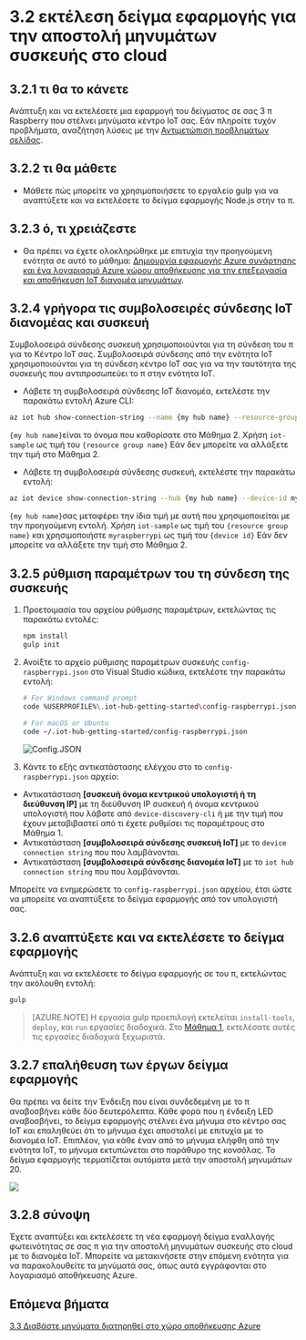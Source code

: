 <properties
 pageTitle="Εκτέλεση της εφαρμογής δείγμα για την αποστολή μηνυμάτων συσκευής στο cloud | Microsoft Azure"
 description="Ανάπτυξη και να εκτελέσετε ένα δείγμα εφαρμογής για να σας Raspberry π 3 που στέλνει μηνύματα με διανομέα IoT και αναβοσβήνει η Ένδειξη."
 services="iot-hub"
 documentationCenter=""
 authors="shizn"
 manager="timlt"
 tags=""
 keywords=""/>

<tags
 ms.service="iot-hub"
 ms.devlang="multiple"
 ms.topic="article"
 ms.tgt_pltfrm="na"
 ms.workload="na"
 ms.date="10/21/2016"
 ms.author="xshi"/>

# <a name="32-run-sample-application-to-send-device-to-cloud-messages"></a>3.2 εκτέλεση δείγμα εφαρμογής για την αποστολή μηνυμάτων συσκευής στο cloud

## <a name="321-what-you-will-do"></a>3.2.1 τι θα το κάνετε

Ανάπτυξη και να εκτελέσετε μια εφαρμογή του δείγματος σε σας 3 π Raspberry που στέλνει μηνύματα κέντρο IoT σας. Εάν πληροίτε τυχόν προβλήματα, αναζήτηση λύσεις με την [Αντιμετώπιση προβλημάτων σελίδας](iot-hub-raspberry-pi-kit-node-troubleshooting.md).

## <a name="322-what-you-will-learn"></a>3.2.2 τι θα μάθετε

- Μάθετε πώς μπορείτε να χρησιμοποιήσετε το εργαλείο gulp για να αναπτύξετε και να εκτελέσετε το δείγμα εφαρμογής Node.js στην το π.

## <a name="323-what-you-need"></a>3.2.3 ό, τι χρειάζεστε

- Θα πρέπει να έχετε ολοκληρώθηκε με επιτυχία την προηγούμενη ενότητα σε αυτό το μάθημα: [Δημιουργία εφαρμογής Azure συνάρτησης και ένα λογαριασμό Azure χώρου αποθήκευσης για την επεξεργασία και αποθήκευση IoT διανομέα μηνυμάτων](iot-hub-raspberry-pi-kit-node-lesson3-deploy-resource-manager-template.md).

## <a name="324-get-your-iot-hub-and-device-connection-strings"></a>3.2.4 γρήγορα τις συμβολοσειρές σύνδεσης IoT διανομέας και συσκευή

Συμβολοσειρά σύνδεσης συσκευή χρησιμοποιούνται για τη σύνδεση του π για το Κέντρο IoT σας. Συμβολοσειρά σύνδεσης από την ενότητα IoT χρησιμοποιούνται για τη σύνδεση κέντρο IoT σας για να την ταυτότητα της συσκευής που αντιπροσωπεύει το π στην ενότητα IoT.

- Λάβετε τη συμβολοσειρά σύνδεσης IoT διανομέα, εκτελέστε την παρακάτω εντολή Azure CLI:

```bash
az iot hub show-connection-string --name {my hub name} --resource-group iot-sample
```

`{my hub name}`είναι το όνομα που καθορίσατε στο Μάθημα 2. Χρήση `iot-sample` ως τιμή του `{resource group name}` Εάν δεν μπορείτε να αλλάξετε την τιμή στο Μάθημα 2.

- Λάβετε τη συμβολοσειρά σύνδεσης συσκευή, εκτελέστε την παρακάτω εντολή:

```bash
az iot device show-connection-string --hub {my hub name} --device-id myraspberrypi --resource-group iot-sample
```

`{my hub name}`σας μεταφέρει την ίδια τιμή με αυτή που χρησιμοποιείται με την προηγούμενη εντολή. Χρήση `iot-sample` ως τιμή του `{resource group name}` και χρησιμοποιήστε `myraspberrypi` ως τιμή του `{device id}` Εάν δεν μπορείτε να αλλάξετε την τιμή στο Μάθημα 2.

## <a name="325-configure-the-device-connection"></a>3.2.5 ρύθμιση παραμέτρων του τη σύνδεση της συσκευής

1. Προετοιμασία του αρχείου ρύθμισης παραμέτρων, εκτελώντας τις παρακάτω εντολές:

    ```bash
    npm install
    gulp init
    ```

2. Ανοίξτε το αρχείο ρύθμισης παραμέτρων συσκευής `config-raspberrypi.json` στο Visual Studio κώδικα, εκτελέστε την παρακάτω εντολή:

    ```bash
    # For Windows command prompt
    code %USERPROFILE%\.iot-hub-getting-started\config-raspberrypi.json
  
    # For macOS or Ubuntu
    code ~/.iot-hub-getting-started/config-raspberrypi.json
    ```

    ![Config.JSON](media/iot-hub-raspberry-pi-lessons/lesson3/config.png)

3. Κάντε το εξής αντικατάστασης ελέγχου στο το `config-raspberrypi.json` αρχείο:

  - Αντικατάσταση **[συσκευή όνομα κεντρικού υπολογιστή ή τη διεύθυνση IP]** με τη διεύθυνση IP συσκευή ή όνομα κεντρικού υπολογιστή που λάβατε από `device-discovery-cli` ή με την τιμή που έχουν μεταβιβαστεί από τι έχετε ρυθμίσει τις παραμέτρους στο Μάθημα 1.
  - Αντικατάσταση **[συμβολοσειρά σύνδεσης συσκευή IoT]** με το `device connection string` που που λαμβάνονται.
  - Αντικατάσταση **[συμβολοσειρά σύνδεσης διανομέα IoT]** με το `iot hub connection string` που που λαμβάνονται.

Μπορείτε να ενημερώσετε το `config-raspberrypi.json` αρχείου, έτσι ώστε να μπορείτε να αναπτύξετε το δείγμα εφαρμογής από τον υπολογιστή σας.

## <a name="326-deploy-and-run-the-sample-application"></a>3.2.6 αναπτύξετε και να εκτελέσετε το δείγμα εφαρμογής

Ανάπτυξη και να εκτελέσετε το δείγμα εφαρμογής σε του π, εκτελώντας την ακόλουθη εντολή:

```bash
gulp
```

> [AZURE.NOTE] Η εργασία gulp προεπιλογή εκτελείται `install-tools`, `deploy`, και `run` εργασίες διαδοχικά. Στο [Μάθημα 1](iot-hub-raspberry-pi-kit-node-lesson1-deploy-blink-app.md), εκτελέσατε αυτές τις εργασίες διαδοχικά ξεχωριστά.

## <a name="327-verify-the-sample-application-works"></a>3.2.7 επαλήθευση των έργων δείγμα εφαρμογής

Θα πρέπει να δείτε την Ένδειξη που είναι συνδεδεμένη με το π αναβοσβήνει κάθε δύο δευτερόλεπτα. Κάθε φορά που η ένδειξη LED αναβοσβήνει, το δείγμα εφαρμογής στέλνει ένα μήνυμα στο κέντρο σας IoT και επαληθεύει ότι το μήνυμα έχει αποσταλεί με επιτυχία με το διανομέα IoT. Επιπλέον, για κάθε έναν από το μήνυμα ελήφθη από την ενότητα IoT, το μήνυμα εκτυπώνεται στο παράθυρο της κονσόλας. Το δείγμα εφαρμογής τερματίζεται αυτόματα μετά την αποστολή μηνυμάτων 20.

![](media/iot-hub-raspberry-pi-lessons/lesson3/gulp_run.png)

## <a name="328-summary"></a>3.2.8 σύνοψη

Έχετε αναπτύξει και εκτελέσετε τη νέα εφαρμογή δείγμα εναλλαγής φωτεινότητας σε σας π για την αποστολή μηνυμάτων συσκευής στο cloud με το διανομέα IoT. Μπορείτε να μετακινήσετε στην επόμενη ενότητα για να παρακολουθείτε τα μηνύματά σας, όπως αυτά εγγράφονται στο λογαριασμό αποθήκευσης Azure.

## <a name="next-steps"></a>Επόμενα βήματα

[3.3 Διαβάστε μηνύματα διατηρηθεί στο χώρο αποθήκευσης Azure](iot-hub-raspberry-pi-kit-node-lesson3-read-table-storage.md)
